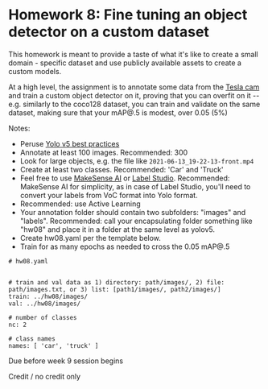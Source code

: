 # Homework 8: Fine tuning an object detector on a custom dataset

This homework is meant to provide a taste of what it's like to create a small domain - specific dataset and use publicly available assets to create a custom models.

At a high level, the assignment is to annotate some data from the [Tesla cam](https://w251lab08.s3.us-west-1.amazonaws.com/videos.tar) and train a custom object detector on it, proving that you can overfit on it -- e.g. similarly to the coco128 dataset, you can train and validate on the same dataset, making sure that your mAP@.5 is modest, over 0.05 (5%)

Notes:
* Peruse [Yolo v5 best practices](https://docs.ultralytics.com/tutorials/training-tips-best-results/)
* Annotate at least 100 images. Recommended: 300
* Look for large objects, e.g. the file like `2021-06-13_19-22-13-front.mp4`
* Create at least two classes. Recommended: 'Car' and 'Truck'
* Feel free to use [MakeSense AI](https://www.makesense.ai/) or [Label Studio](https://labelstud.io/). Recommended: MakeSense AI for simplicity, as in case of Label Studio, you'll need to convert your labels from VoC format into Yolo format.
* Recommended: use Active Learning
* Your annotation folder should contain two subfolders: "images" and "labels". Recommended: call your encapsulating folder something like "hw08" and place it in a folder at the same level as yolov5.
* Create hw08.yaml per the template below.
* Train for as many epochs as needed to cross the 0.05 mAP@.5


```
# hw08.yaml


# train and val data as 1) directory: path/images/, 2) file: path/images.txt, or 3) list: [path1/images/, path2/images/]
train: ../hw08/images/  
val: ../hw08/images/  

# number of classes
nc: 2

# class names
names: [ 'car', 'truck' ]
```
Due before week 9 session begins

Credit / no credit only
